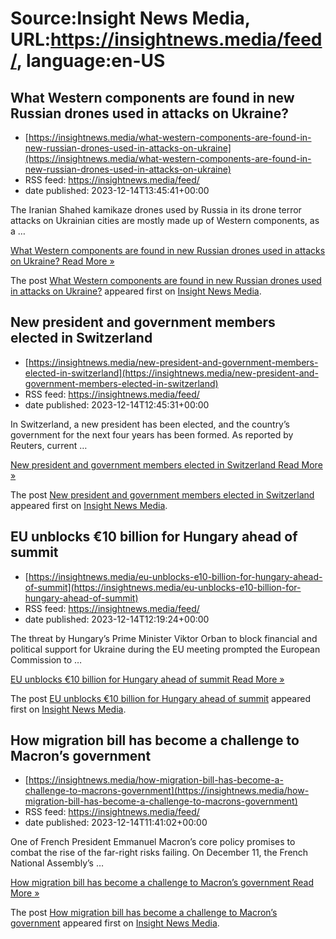 # Source:Insight News Media, URL:https://insightnews.media/feed/, language:en-US

## What Western components are found in new Russian drones used in attacks on Ukraine?
 - [https://insightnews.media/what-western-components-are-found-in-new-russian-drones-used-in-attacks-on-ukraine](https://insightnews.media/what-western-components-are-found-in-new-russian-drones-used-in-attacks-on-ukraine)
 - RSS feed: https://insightnews.media/feed/
 - date published: 2023-12-14T13:45:41+00:00

<p>The Iranian Shahed kamikaze drones used by Russia in its drone terror attacks on Ukrainian cities are mostly made up of Western components, as a &#8230;</p>
<p class="read-more"> <a class="ast-button" href="https://insightnews.media/what-western-components-are-found-in-new-russian-drones-used-in-attacks-on-ukraine/"> <span class="screen-reader-text">What Western components are found in new Russian drones used in attacks on Ukraine?</span> Read More »</a></p>
<p>The post <a href="https://insightnews.media/what-western-components-are-found-in-new-russian-drones-used-in-attacks-on-ukraine/">What Western components are found in new Russian drones used in attacks on Ukraine?</a> appeared first on <a href="https://insightnews.media">Insight News Media</a>.</p>

## New president and government members elected in Switzerland
 - [https://insightnews.media/new-president-and-government-members-elected-in-switzerland](https://insightnews.media/new-president-and-government-members-elected-in-switzerland)
 - RSS feed: https://insightnews.media/feed/
 - date published: 2023-12-14T12:45:31+00:00

<p>In Switzerland, a new president has been elected, and the country&#8217;s government for the next four years has been formed. As reported by Reuters, current &#8230;</p>
<p class="read-more"> <a class="ast-button" href="https://insightnews.media/new-president-and-government-members-elected-in-switzerland/"> <span class="screen-reader-text">New president and government members elected in Switzerland</span> Read More »</a></p>
<p>The post <a href="https://insightnews.media/new-president-and-government-members-elected-in-switzerland/">New president and government members elected in Switzerland</a> appeared first on <a href="https://insightnews.media">Insight News Media</a>.</p>

## EU unblocks €10 billion for Hungary ahead of summit
 - [https://insightnews.media/eu-unblocks-e10-billion-for-hungary-ahead-of-summit](https://insightnews.media/eu-unblocks-e10-billion-for-hungary-ahead-of-summit)
 - RSS feed: https://insightnews.media/feed/
 - date published: 2023-12-14T12:19:24+00:00

<p>The threat by Hungary&#8217;s Prime Minister Viktor Orban to block financial and political support for Ukraine during the EU meeting prompted the European Commission to &#8230;</p>
<p class="read-more"> <a class="ast-button" href="https://insightnews.media/eu-unblocks-e10-billion-for-hungary-ahead-of-summit/"> <span class="screen-reader-text">EU unblocks €10 billion for Hungary ahead of summit</span> Read More »</a></p>
<p>The post <a href="https://insightnews.media/eu-unblocks-e10-billion-for-hungary-ahead-of-summit/">EU unblocks €10 billion for Hungary ahead of summit</a> appeared first on <a href="https://insightnews.media">Insight News Media</a>.</p>

## How migration bill has become a challenge to Macron’s government
 - [https://insightnews.media/how-migration-bill-has-become-a-challenge-to-macrons-government](https://insightnews.media/how-migration-bill-has-become-a-challenge-to-macrons-government)
 - RSS feed: https://insightnews.media/feed/
 - date published: 2023-12-14T11:41:02+00:00

<p>One of French President Emmanuel Macron&#8217;s core policy promises to combat the rise of the far-right risks failing. On December 11, the French National Assembly&#8217;s &#8230;</p>
<p class="read-more"> <a class="ast-button" href="https://insightnews.media/how-migration-bill-has-become-a-challenge-to-macrons-government/"> <span class="screen-reader-text">How migration bill has become a challenge to Macron&#8217;s government</span> Read More »</a></p>
<p>The post <a href="https://insightnews.media/how-migration-bill-has-become-a-challenge-to-macrons-government/">How migration bill has become a challenge to Macron&#8217;s government</a> appeared first on <a href="https://insightnews.media">Insight News Media</a>.</p>

